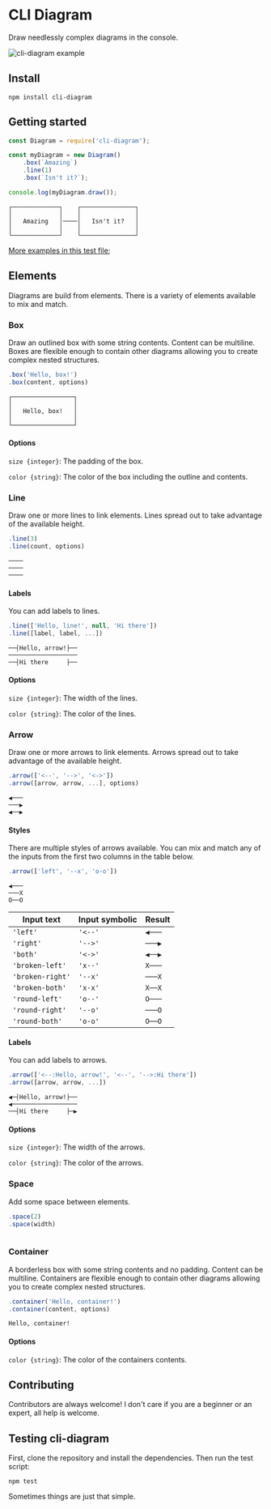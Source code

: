 # CLI Diagram

Draw needlessly complex diagrams in the console.

![cli-diagram example](./documentation/example.png)

## Install

```shell
npm install cli-diagram
```

## Getting started

```javascript
const Diagram = require('cli-diagram');

const myDiagram = new Diagram()
    .box(`Amazing`)
    .line(1)
    .box(`Isn't it?`);

console.log(myDiagram.draw());
```

```plain
┌─────────────┐    ┌───────────────┐
│             │    │               │
│   Amazing   │────│   Isn't it?   │
│             │    │               │
└─────────────┘    └───────────────┘
```

[More examples in this test file](./test/integration/diagram.js);

## Elements

Diagrams are build from elements. There is a variety of elements available to mix and match.

### Box

Draw an outlined box with some string contents. Content can be multiline. Boxes are flexible enough to contain other diagrams allowing you to create complex nested structures.

```javascript
.box('Hello, box!')
.box(content, options)
```

```plain
┌─────────────────┐
│                 │
│   Hello, box!   │
│                 │
└─────────────────┘
```

#### Options

`size {integer}`: The padding of the box.

`color {string}`: The color of the box including the outline and contents.

### Line

Draw one or more lines to link elements. Lines spread out to take advantage of the available height.

```javascript
.line(3)
.line(count, options)
```

```plain
────
────
────
```

#### Labels

You can add labels to lines.

```javascript
.line(['Hello, line!', null, 'Hi there'])
.line([label, label, ...])
```

```plain
──┤Hello, arrow!├──
───────────────────
──┤Hi there     ├──
```

#### Options

`size {integer}`: The width of the lines.

`color {string}`: The color of the lines.

### Arrow

Draw one or more arrows to link elements. Arrows spread out to take advantage of the available height.

```javascript
.arrow(['<--', '-->', '<->'])
.arrow([arrow, arrow, ...], options)
```

```plain
◀───
───▶
◀──▶
```

#### Styles

There are multiple styles of arrows available. You can mix and match any of the inputs from the first two columns in the table below.

```javascript
.arrow(['left', '--x', 'o-o'])
```

```plain
◀───
───X
O──O
```

| Input text       | Input symbolic | Result |
|------------------|----------------|--------|
| `'left'`         | `'<--'`        | `◀───` |
| `'right'`        | `'-->'`        | `───▶` |
| `'both'`         | `'<->'`        | `◀──▶` |
| `'broken-left'`  | `'x--'`        | `X───` |
| `'broken-right'` | `'--x'`        | `───X` |
| `'broken-both'`  | `'x-x'`        | `X──X` |
| `'round-left'`   | `'o--'`        | `O───` |
| `'round-right'`  | `'--o'`        | `───O` |
| `'round-both'`   | `'o-o'`        | `O──O` |

#### Labels

You can add labels to arrows.

```javascript
.arrow(['<--:Hello, arrow!', '<--', '-->:Hi there'])
.arrow([arrow, arrow, ...])
```

```plain
◀─┤Hello, arrow!├──
◀──────────────────
──┤Hi there     ├─▶
```

#### Options

`size {integer}`: The width of the arrows.

`color {string}`: The color of the arrows.

### Space

Add some space between elements.

```javascript
.space(2)
.space(width)
```

```plain

```

### Container

A borderless box with some string contents and no padding. Content can be multiline. Containers are flexible enough to contain other diagrams allowing you to create complex nested structures.

```javascript
.container('Hello, container!')
.container(content, options)
```

```plain
Hello, container!
```

#### Options

`color {string}`: The color of the containers contents.

## Contributing

Contributors are always welcome! I don't care if you are a beginner or an expert, all help is welcome.

## Testing cli-diagram

First, clone the repository and install the dependencies. Then run the test script:

```plain
npm test
```

Sometimes things are just that simple.
